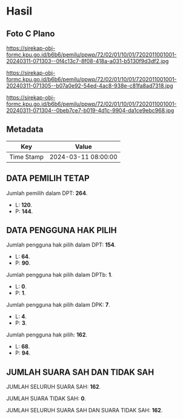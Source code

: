# Hasil

## Foto C Plano

https://sirekap-obj-formc.kpu.go.id/b6b6/pemilu/ppwp/72/02/01/10/01/7202011001001-20240311-071303--0f4c13c7-8f08-418a-a031-b5130f9d3df2.jpg

https://sirekap-obj-formc.kpu.go.id/b6b6/pemilu/ppwp/72/02/01/10/01/7202011001001-20240311-071305--b07a0e92-54ed-4ac8-938e-c81fa8ad7318.jpg

https://sirekap-obj-formc.kpu.go.id/b6b6/pemilu/ppwp/72/02/01/10/01/7202011001001-20240311-071304--0beb7ce7-b019-4d1c-9904-da1ce9ebc968.jpg


## Metadata

| Key        | Value               |
| ---------- | ------------------- |
| Time Stamp | 2024-03-11 08:00:00 |


## DATA PEMILIH TETAP

Jumlah pemilih dalam DPT: **264**.
 * L: **120**.
 * P: **144**.

## DATA PENGGUNA HAK PILIH

Jumlah pengguna hak pilih dalam DPT: **154**.
 * L: **64**.
 * P: **90**.

Jumlah pengguna hak pilih dalam DPTb: **1**.
 * L: **0**.
 * P: **1**.

Jumlah pengguna hak pilih dalam DPK: **7**.
 * L: **4**.
 * P: **3**.

Jumlah pengguna hak pilih: **162**.
 * L: **68**.
 * P: **94**.

## JUMLAH SUARA SAH DAN TIDAK SAH

JUMLAH SELURUH SUARA SAH: **162**.

JUMLAH SUARA TIDAK SAH: **0**.

JUMLAH SELURUH SUARA SAH DAN SUARA TIDAK SAH: **162**.


